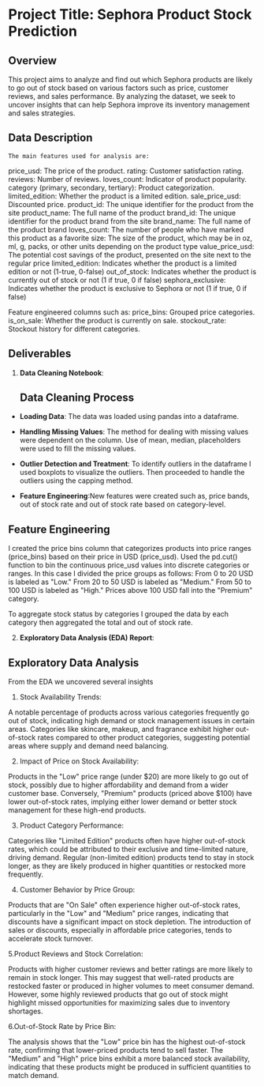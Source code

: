 

# Project Title: Sephora Product Stock Prediction

## Overview
This project aims to analyze and find out  which Sephora products are likely to go out of stock based on various factors such as price, customer reviews, and sales performance. By analyzing the dataset, we seek to uncover insights that can help Sephora improve its inventory management and sales strategies.

## Data Description


    The main features used for analysis are:

   price_usd: The price of the product.
   rating: Customer satisfaction rating.
   reviews: Number of reviews.
   loves_count: Indicator of product popularity.
   category (primary, secondary, tertiary): Product categorization.
   limited_edition: Whether the product is a limited edition.
   sale_price_usd: Discounted price.
   product_id: The unique identifier for the product from the site
   product_name: The full name of the product
   brand_id: The unique identifier for the product brand from the site
   brand_name: The full name of the product brand
   loves_count: The number of people who have marked this product as a favorite
   size: The size of the product, which may be in oz, ml, g, packs, or other units depending on the product type
   value_price_usd: 	The potential cost savings of the product, presented on the site next to the regular price
   limited_edition: 	Indicates whether the product is a limited edition or not (1-true, 0-false)
   out_of_stock: 	Indicates whether the product is currently out of stock or not (1 if true, 0 if false)
   sephora_exclusive: 	Indicates whether the product is exclusive to Sephora or not (1 if true, 0 if false)
  
   

   Feature engineered columns such as:
   price_bins: Grouped price categories.
   is_on_sale: Whether the product is currently on sale.
   stockout_rate: Stockout history for different categories.


## Deliverables
1. **Data Cleaning Notebook**:  
   ## Data Cleaning Process
- **Loading Data**: The data was loaded using pandas into a dataframe.
- **Handling Missing Values**: The method for dealing with missing values were dependent on the column. Use of mean, median, placeholders were used to fill the missing values.
- **Outlier Detection and Treatment**: To identify outliers in the dataframe I used boxplots to visualize the outliers. Then proceeded to handle the outliers using the capping method.

- **Feature Engineering**:New features were created such as, price bands, out of stock rate and out of stock rate based on category-level.
## Feature Engineering
  I created the price bins column that categorizes products into price ranges (price_bins) based on their price in USD (price_usd). Used the pd.cut() function  to bin the continuous price_usd values into discrete categories or ranges.
  In this case I divided the price groups as follows:
   From 0 to 20 USD is labeled as "Low."
   From 20 to 50 USD is labeled as "Medium."
   From 50 to 100 USD is labeled as "High."
   Prices above 100 USD fall into the "Premium" category. 
  
  To aggregate stock status by categories I grouped the data by each category then aggregated the total and out of stock rate.

2. **Exploratory Data Analysis (EDA) Report**:  
## Exploratory Data Analysis
From the EDA we uncovered several insights

1. Stock Availability Trends:

A notable percentage of products across various categories frequently go out of stock, indicating high demand or stock management issues in certain areas.
Categories like skincare, makeup, and fragrance exhibit higher out-of-stock rates compared to other product categories, suggesting potential areas where supply and demand need balancing.

2. Impact of Price on Stock Availability:

Products in the "Low" price range (under $20) are more likely to go out of stock, possibly due to higher affordability and demand from a wider customer base.
Conversely, "Premium" products (priced above $100) have lower out-of-stock rates, implying either lower demand or better stock management for these high-end products.

3. Product Category Performance:

Categories like "Limited Edition" products often have higher out-of-stock rates, which could be attributed to their exclusive and time-limited nature, driving demand.
Regular (non-limited edition) products tend to stay in stock longer, as they are likely produced in higher quantities or restocked more frequently.

4. Customer Behavior by Price Group:

Products that are "On Sale" often experience higher out-of-stock rates, particularly in the "Low" and "Medium" price ranges, indicating that discounts have a significant impact on stock depletion.
The introduction of sales or discounts, especially in affordable price categories, tends to accelerate stock turnover.

5.Product Reviews and Stock Correlation:

Products with higher customer reviews and better ratings are more likely to remain in stock longer. This may suggest that well-rated products are restocked faster or produced in higher volumes to meet consumer demand.
However, some highly reviewed products that go out of stock might highlight missed opportunities for maximizing sales due to inventory shortages.

6.Out-of-Stock Rate by Price Bin:

The analysis shows that the "Low" price bin has the highest out-of-stock rate, confirming that lower-priced products tend to sell faster.
The "Medium" and "High" price bins exhibit a more balanced stock availability, indicating that these products might be produced in sufficient quantities to match demand.









